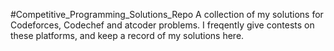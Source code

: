 #Competitive_Programming_Solutions_Repo
A collection of my solutions for Codeforces, Codechef and atcoder problems. I freqently give contests on these platforms, and keep a record of my solutions here.
